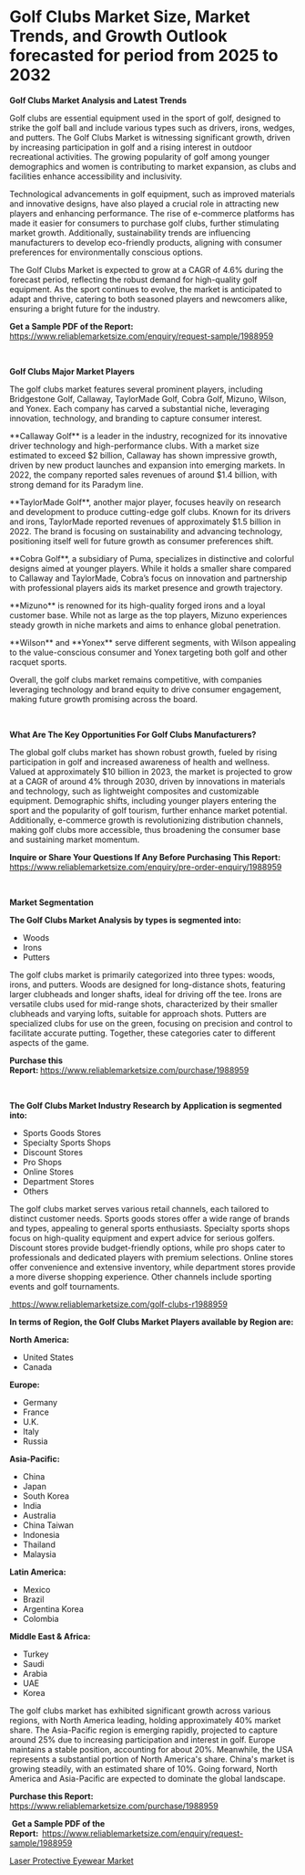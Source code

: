 <p><h1>Golf Clubs Market Size, Market Trends, and Growth Outlook forecasted for period from 2025 to 2032</h1></p><p><strong>Golf Clubs Market Analysis and Latest Trends</strong></p>
<p><p>Golf clubs are essential equipment used in the sport of golf, designed to strike the golf ball and include various types such as drivers, irons, wedges, and putters. The Golf Clubs Market is witnessing significant growth, driven by increasing participation in golf and a rising interest in outdoor recreational activities. The growing popularity of golf among younger demographics and women is contributing to market expansion, as clubs and facilities enhance accessibility and inclusivity.</p><p>Technological advancements in golf equipment, such as improved materials and innovative designs, have also played a crucial role in attracting new players and enhancing performance. The rise of e-commerce platforms has made it easier for consumers to purchase golf clubs, further stimulating market growth. Additionally, sustainability trends are influencing manufacturers to develop eco-friendly products, aligning with consumer preferences for environmentally conscious options.</p><p>The Golf Clubs Market is expected to grow at a CAGR of 4.6% during the forecast period, reflecting the robust demand for high-quality golf equipment. As the sport continues to evolve, the market is anticipated to adapt and thrive, catering to both seasoned players and newcomers alike, ensuring a bright future for the industry.</p></p>
<p><strong>Get a Sample PDF of the Report:&nbsp;</strong> <a href="https://www.reliablemarketsize.com/enquiry/request-sample/1988959?utm_campaign=2948&utm_medium=2&utm_source=Github&utm_content=ia&utm_term=05042025&utm_id=golf-clubs">https://www.reliablemarketsize.com/enquiry/request-sample/1988959</a></p>
<p>&nbsp;</p>
<p><strong>Golf Clubs Major Market Players</strong></p>
<p><p>The golf clubs market features several prominent players, including Bridgestone Golf, Callaway, TaylorMade Golf, Cobra Golf, Mizuno, Wilson, and Yonex. Each company has carved a substantial niche, leveraging innovation, technology, and branding to capture consumer interest.</p><p>**Callaway Golf** is a leader in the industry, recognized for its innovative driver technology and high-performance clubs. With a market size estimated to exceed $2 billion, Callaway has shown impressive growth, driven by new product launches and expansion into emerging markets. In 2022, the company reported sales revenues of around $1.4 billion, with strong demand for its Paradym line.</p><p>**TaylorMade Golf**, another major player, focuses heavily on research and development to produce cutting-edge golf clubs. Known for its drivers and irons, TaylorMade reported revenues of approximately $1.5 billion in 2022. The brand is focusing on sustainability and advancing technology, positioning itself well for future growth as consumer preferences shift.</p><p>**Cobra Golf**, a subsidiary of Puma, specializes in distinctive and colorful designs aimed at younger players. While it holds a smaller share compared to Callaway and TaylorMade, Cobra’s focus on innovation and partnership with professional players aids its market presence and growth trajectory.</p><p>**Mizuno** is renowned for its high-quality forged irons and a loyal customer base. While not as large as the top players, Mizuno experiences steady growth in niche markets and aims to enhance global penetration.</p><p>**Wilson** and **Yonex** serve different segments, with Wilson appealing to the value-conscious consumer and Yonex targeting both golf and other racquet sports. </p><p>Overall, the golf clubs market remains competitive, with companies leveraging technology and brand equity to drive consumer engagement, making future growth promising across the board.</p></p>
<p>&nbsp;</p>
<p><strong>What Are The Key Opportunities For Golf Clubs Manufacturers?</strong></p>
<p><p>The global golf clubs market has shown robust growth, fueled by rising participation in golf and increased awareness of health and wellness. Valued at approximately $10 billion in 2023, the market is projected to grow at a CAGR of around 4% through 2030, driven by innovations in materials and technology, such as lightweight composites and customizable equipment. Demographic shifts, including younger players entering the sport and the popularity of golf tourism, further enhance market potential. Additionally, e-commerce growth is revolutionizing distribution channels, making golf clubs more accessible, thus broadening the consumer base and sustaining market momentum.</p></p>
<p><strong>Inquire or Share Your Questions If Any Before Purchasing This Report:</strong> <a href="https://www.reliablemarketsize.com/enquiry/pre-order-enquiry/1988959?utm_campaign=2948&utm_medium=2&utm_source=Github&utm_content=ia&utm_term=05042025&utm_id=golf-clubs">https://www.reliablemarketsize.com/enquiry/pre-order-enquiry/1988959</a></p>
<p>&nbsp;</p>
<p><strong>Market Segmentation</strong></p>
<p><strong>The Golf Clubs Market Analysis by types is segmented into:</strong></p>
<p><ul><li>Woods</li><li>Irons</li><li>Putters</li></ul></p>
<p><p>The golf clubs market is primarily categorized into three types: woods, irons, and putters. Woods are designed for long-distance shots, featuring larger clubheads and longer shafts, ideal for driving off the tee. Irons are versatile clubs used for mid-range shots, characterized by their smaller clubheads and varying lofts, suitable for approach shots. Putters are specialized clubs for use on the green, focusing on precision and control to facilitate accurate putting. Together, these categories cater to different aspects of the game.</p></p>
<p><strong>Purchase this Report:&nbsp;</strong><a href="https://www.reliablemarketsize.com/purchase/1988959?utm_campaign=2948&utm_medium=2&utm_source=Github&utm_content=ia&utm_term=05042025&utm_id=golf-clubs">https://www.reliablemarketsize.com/purchase/1988959</a></p>
<p>&nbsp;</p>
<p><strong>The Golf Clubs Market Industry Research by Application is segmented into:</strong></p>
<p><ul><li>Sports Goods Stores</li><li>Specialty Sports Shops</li><li>Discount Stores</li><li>Pro Shops</li><li>Online Stores</li><li>Department Stores</li><li>Others</li></ul></p>
<p><p>The golf clubs market serves various retail channels, each tailored to distinct customer needs. Sports goods stores offer a wide range of brands and types, appealing to general sports enthusiasts. Specialty sports shops focus on high-quality equipment and expert advice for serious golfers. Discount stores provide budget-friendly options, while pro shops cater to professionals and dedicated players with premium selections. Online stores offer convenience and extensive inventory, while department stores provide a more diverse shopping experience. Other channels include sporting events and golf tournaments.</p></p>
<p><a href="https://www.reliablemarketsize.com/golf-clubs-r1988959?utm_campaign=2948&utm_medium=2&utm_source=Github&utm_content=ia&utm_term=05042025&utm_id=golf-clubs">&nbsp;https://www.reliablemarketsize.com/golf-clubs-r1988959</a></p>
<p><strong>In terms of Region, the Golf Clubs Market Players available by Region are:</strong></p>
<p>
    <p> <strong> North America: </strong>
        <ul>
            <li>United States</li>
            <li>Canada</li>
        </ul>
        </p> 
    <p> <strong> Europe: </strong>
        <ul>
            <li>Germany</li>
            <li>France</li>
            <li>U.K.</li>
            <li>Italy</li>
            <li>Russia</li>
        </ul>
        </p> 
    <p> <strong> Asia-Pacific: </strong>
        <ul>
            <li>China</li>
            <li>Japan</li>
            <li>South Korea</li>
            <li>India</li>
            <li>Australia</li>
            <li>China Taiwan</li>
            <li>Indonesia</li>
            <li>Thailand</li>
            <li>Malaysia</li>
        </ul>
        </p> 
    <p> <strong> Latin America: </strong>
        <ul>
            <li>Mexico</li>
            <li>Brazil</li>
            <li>Argentina Korea</li>
            <li>Colombia</li>
        </ul>
        </p> 
    <p> <strong> Middle East & Africa: </strong>
        <ul>
            <li>Turkey</li>
            <li>Saudi</li>
            <li>Arabia</li>
            <li>UAE</li>
            <li>Korea</li>
        </ul>
    </p>
    </p>
<p><p>The golf clubs market has exhibited significant growth across various regions, with North America leading, holding approximately 40% market share. The Asia-Pacific region is emerging rapidly, projected to capture around 25% due to increasing participation and interest in golf. Europe maintains a stable position, accounting for about 20%. Meanwhile, the USA represents a substantial portion of North America's share. China's market is growing steadily, with an estimated share of 10%. Going forward, North America and Asia-Pacific are expected to dominate the global landscape.</p></p>
<p><strong>Purchase this Report: </strong><a href="https://www.reliablemarketsize.com/purchase/1988959?utm_campaign=2948&utm_medium=2&utm_source=Github&utm_content=ia&utm_term=05042025&utm_id=golf-clubs">https://www.reliablemarketsize.com/purchase/1988959</a></p>
<p>&nbsp;<strong>Get a Sample PDF of the Report:&nbsp;&nbsp;</strong><a href="https://www.reliablemarketsize.com/enquiry/request-sample/1988959?utm_campaign=2948&utm_medium=2&utm_source=Github&utm_content=ia&utm_term=05042025&utm_id=golf-clubs">https://www.reliablemarketsize.com/enquiry/request-sample/1988959</a></p>
<p><strong></strong></p>
<p><p><a href="https://github.com/sadimsamid/Market-Research-Report-List-1/blob/main/laser-protective-eyewear-market.md?utm_campaign=2948&utm_medium=2&utm_source=Github&utm_content=ia&utm_term=05042025&utm_id=golf-clubs">Laser Protective Eyewear Market</a></p></p>